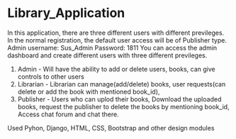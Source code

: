 # Library_Application
 
In this application, there are three different users with different previleges. In the normal registration, the default user access will be of Publisher type.
Admin username: Sus_Admin
Password: 1811
You can access the admin dashboard and create different users with three different previleges.

1) Admin - Will have the ability to add or delete users, books, can give controls to other users
2) Librarian - Librarian can manage(add/delete) books, user requests(can delete or add the book with mentioned book_id),  
3) Publisher - Users who can uplod their books, Download the uploaded books, request the publisher to delete the books by mentioning book_id, Access chat forum and chat there. 

 
 Used Pyhon, Django, HTML, CSS, Bootstrap and other design modules
